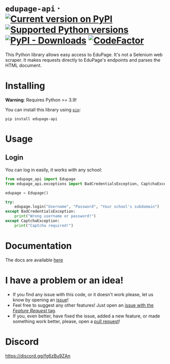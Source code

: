 # `edupage-api` &middot; [![Current version on PyPI](https://img.shields.io/pypi/v/edupage-api)](https://pypi.org/project/edupage-api/) [![Supported Python versions](https://img.shields.io/pypi/pyversions/edupage-api)](https://pypi.org/project/edupage-api/) [![PyPI - Downloads](https://img.shields.io/pypi/dw/edupage-api)](https://pypistats.org/packages/edupage-api) [![CodeFactor](https://www.codefactor.io/repository/github/EdupageAPI/edupage-api/badge)](https://www.codefactor.io/repository/github/EdupageAPI/edupage-api)

This Python library allows easy access to EduPage. It's not a Selenium web scraper. It makes requests directly to EduPage's endpoints and parses the HTML document.

# Installing
__Warning__: Requires Python >= 3.9!

You can install this library using [`pip`](https://pypi.org/project/pip/):

```
pip install edupage-api
```

# Usage

## Login

You can log in easily, it works with any school:

```python
from edupage_api import Edupage
from edupage_api.exceptions import BadCredentialsException, CaptchaException

edupage = Edupage()

try:
    edupage.login("Username", "Password", "Your school's subdomain")
except BadCredentialsException:
    print("Wrong username or password!")
except CaptchaException:
    print("Captcha required!")
```

# Documentation
The docs are available [here](https://edupageapi.github.io/edupage-api/)

# I have a problem or an idea!

- If you find any issue with this code, or it doesn't work please, let us know by opening an [issue](https://github.com/EdupageAPI/edupage-api/issues/new/choose)!
- Feel free to suggest any other features! Just open an [issue with the _Feature Request_ tag](https://github.com/EdupageAPI/edupage-api/issues/new?labels=feature+request&template=feature_request.md&title=%5BFeature+request%5D+).
- If you, even better, have fixed the issue, added a new feature, or made something work better, please, open a [pull request](https://github.com/EdupageAPI/edupage-api/compare)!

# Discord
https://discord.gg/fg6zBu9ZAn
